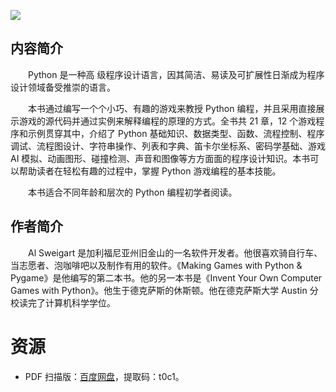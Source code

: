 ![](http://img3m2.ddimg.cn/63/7/25173882-1_u_3.jpg)

## 内容简介

　　Python 是一种高 级程序设计语言，因其简洁、易读及可扩展性日渐成为程序设计领域备受推崇的语言。

　　本书通过编写一个个小巧、有趣的游戏来教授 Python 编程，并且采用直接展示游戏的源代码并通过实例来解释编程的原理的方式。全书共 21 章，12 个游戏程序和示例贯穿其中，介绍了 Python 基础知识、数据类型、函数、流程控制、程序调试、流程图设计、字符串操作、列表和字典、笛卡尔坐标系、密码学基础、游戏 AI 模拟、动画图形、碰撞检测、声音和图像等方方面面的程序设计知识。本书可以帮助读者在轻松有趣的过程中，掌握 Python 游戏编程的基本技能。

　　本书适合不同年龄和层次的 Python 编程初学者阅读。

## 作者简介

　　Al Sweigart 是加利福尼亚州旧金山的一名软件开发者。他很喜欢骑自行车、当志愿者、泡咖啡吧以及制作有用的软件。《Making Games with Python & Pygame》是他编写的第二本书。他的另一本书是《Invent Your Own Computer Games with Python》。他生于德克萨斯的休斯顿。他在德克萨斯大学 Austin 分校读完了计算机科学学位。

# 资源

* PDF 扫描版：[百度网盘](https://pan.baidu.com/s/16NIGGOi1n_dl28KLkNV-GA)，提取码：t0c1。
